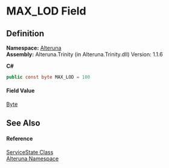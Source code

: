 # MAX_LOD Field




## Definition
**Namespace:** <a href="N_Alteruna">Alteruna</a>  
**Assembly:** Alteruna.Trinity (in Alteruna.Trinity.dll) Version: 1.1.6

**C#**
``` C#
public const byte MAX_LOD = 100
```



#### Field Value
<a href="https://learn.microsoft.com/dotnet/api/system.byte" target="_blank" rel="noopener noreferrer">Byte</a>

## See Also


#### Reference
<a href="T_Alteruna_ServiceState">ServiceState Class</a>  
<a href="N_Alteruna">Alteruna Namespace</a>  
